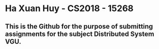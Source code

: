 # Ha Xuan Huy - CS2018 - 15268
## This is the Github for the purpose of submitting assignments for the subject Distributed System VGU.
